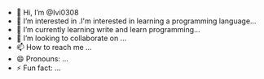 - 👋 Hi, I’m @Ivi0308
- 👀 I’m interested in .I'm interested in learning a programming language...
- 🌱 I’m currently learning write and learn programming...
- 💞️ I’m looking to collaborate on ...
- 📫 How to reach me ...
- 😄 Pronouns: ...
- ⚡ Fun fact: ...

<!---
Ivi0308/Ivi0308 is a ✨ special ✨ repository because its `README.md` (this file) appears on your GitHub profile.
You can click the Preview link to take a look at your changes.
--->
